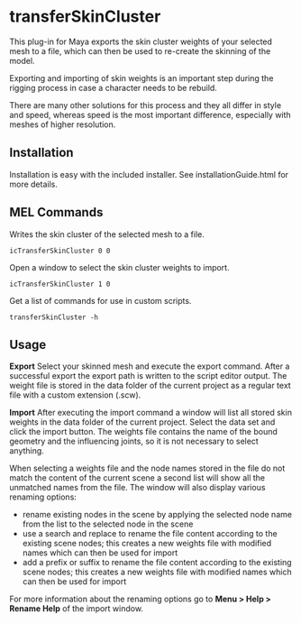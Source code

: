 # transferSkinCluster
This plug-in for Maya exports the skin cluster weights of your selected mesh to a file, which can then be used to re-create the skinning of the model.

Exporting and importing of skin weights is an important step during the rigging process in case a character needs to be rebuild.

There are many other solutions for this process and they all differ in style and speed, whereas speed is the most important difference, especially with meshes of higher resolution.

## Installation
Installation is easy with the included installer. See installationGuide.html for more details.

## MEL Commands
Writes the skin cluster of the selected mesh to a file.

`icTransferSkinCluster 0 0`

Open a window to select the skin cluster weights to import.

`icTransferSkinCluster 1 0`

Get a list of commands for use in custom scripts.

`transferSkinCluster -h`

## Usage
**Export**
Select your skinned mesh and execute the export command.
After a successful export the export path is written to the script editor output.
The weight file is stored in the data folder of the current project as a regular text file with a custom extension (.scw).

**Import**
After executing the import command a window will list all stored skin weights in the data folder of the current project.
Select the data set and click the import button. The weights file contains the name of the bound geometry and the influencing joints, so it is not necessary to select anything.

When selecting a weights file and the node names stored in the file do not match the content of the current scene a second list will show all the unmatched names from the file.
The window will also display various renaming options:

- rename existing nodes in the scene by applying the selected node name from the list to the selected node in the scene
- use a search and replace to rename the file content according to the existing scene nodes; this creates a new weights file with modified names which can then be used for import
- add a prefix or suffix to rename the file content according to the existing scene nodes; this creates a new weights file with modified names which can then be used for import

For more information about the renaming options go to **Menu > Help > Rename Help** of the import window.
